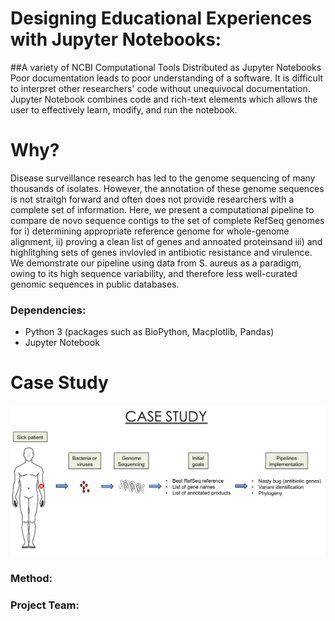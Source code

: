 # Designing Educational Experiences with Jupyter Notebooks:
##A variety of NCBI Computational Tools Distributed as Jupyter Notebooks
Poor documentation leads to poor understanding of a software. It is difficult to interpret other researchers' code without unequivocal documentation. Jupyter Notebook combines code and rich-text elements which allows the user to effectively learn, modify, and run the notebook.


# Why?
 
Disease surveillance research has led to the genome sequencing of many thousands of isolates. However, the annotation of these genome sequences is not straitgh forward and often does not provide researchers with a complete set of information. Here, we present a computational pipeline to compare de novo sequence contigs to the set of complete RefSeq genomes for i) determining appropriate reference genome for whole-genome alignment, ii) proving a clean list of genes and annoated proteinsand iii) and highlitghing sets of genes invlovled in antibiotic resistance and virulence. We demonstrate our pipeline using data from S. aureus as a paradigm, owing to its high sequence variability, and therefore less well-curated genomic sequences in public databases.

### Dependencies:
* Python 3 (packages such as BioPython, Macplotlib, Pandas)
* Jupyter Notebook


# Case Study
![My image](https://github.com/NCBI-Hackathons/NCBIJupyter/blob/master/case_study.png)

### Method:




### Project Team:






